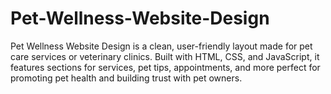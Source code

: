 # Pet-Wellness-Website-Design
Pet Wellness Website Design is a clean, user-friendly layout made for pet care services or veterinary clinics. Built with HTML, CSS, and JavaScript, it features sections for services, pet tips, appointments, and more perfect for promoting pet health and building trust with pet owners.
